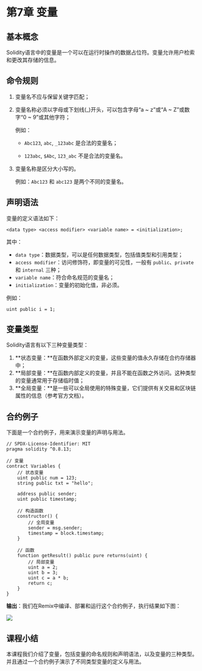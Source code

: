 # 第7章 变量

## 基本概念

Solidity语言中的变量是一个可以在运行时操作的数据占位符。变量允许用户检索和更改其存储的信息。

## 命令规则

1. 变量名不应与保留关键字匹配；

2. 变量名称必须以字母或下划线(_)开头，可以包含字母“a ~ z”或“A ~ Z”或数字“0 ~ 9”或其他字符；

   例如：

   + `Abc123`, `abc`, `_123abc` 是合法的变量名；

   + `123abc`, `$Abc`, `123_abc` 不是合法的变量名。

3. 变量名称是区分大小写的。

   例如：`Abc123` 和 `abc123` 是两个不同的变量名。

## 声明语法

变量的定义语法如下：

```
<data type> <access modifier> <variable name> = <initialization>;
```

其中：

+ `data type`：数据类型，可以是任何数据类型，包括值类型和引用类型；
+ `access modifier`：访问修饰符，即变量的可见性，一般有 `public`、`private` 和 `internal` 三种；
+ `variable name`：符合命名规范的变量名；
+ `initialization`：变量的初始化值，非必须。

例如：

```
uint public i = 1;
```

## 变量类型

Solidity语言有以下三种变量类型：

1. **状态变量：**在函数外部定义的变量，这些变量的值永久存储在合约存储器中；
2. **局部变量：**在函数内部定义的变量，并且不能在函数之外访问。这种类型的变量通常用于存储临时值；
3. **全局变量：**是一些可以全局使用的特殊变量，它们提供有关交易和区块链属性的信息（参考官方文档）。

## 合约例子

下面是一个合约例子，用来演示变量的声明与用法。

```
// SPDX-License-Identifier: MIT
pragma solidity ^0.8.13;

// 变量
contract Variables {
    // 状态变量
    uint public num = 123;
    string public txt = "hello";

    address public sender;
    uint public timestamp;

    // 构造函数
    constructor() {
        // 全局变量
        sender = msg.sender;
        timestamp = block.timestamp;
    }

    // 函数
    function getResult() public pure returns(uint) {
        // 局部变量
        uint a = 2;
        uint b = 3;
        uint c = a * b;
        return c;
    }
}
```

**输出**：我们在Remix中编译、部署和运行这个合约例子，执行结果如下图：

![](D:\资料\我的\项目\IT培训项目\区块链\课程\Solidity语言基础教程\images\remix-variables.png)

## 课程小结

本课程我们介绍了变量，包括变量的命名规则和声明语法，以及变量的三种类型。并且通过一个合约例子演示了不同类型变量的定义与用法。

